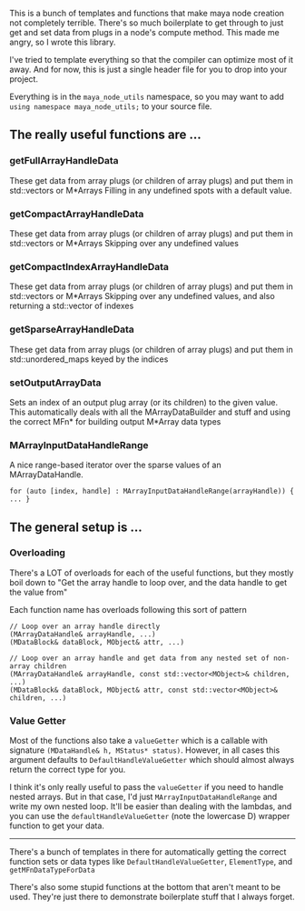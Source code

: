 This is a bunch of templates and functions that make maya node creation not completely terrible.
There's so much boilerplate to get through to just get and set data from plugs in a node's compute method.
This made me angry, so I wrote this library.

I've tried to template everything so that the compiler can optimize most of it away.
And for now, this is just a single header file for you to drop into your project.

Everything is in the `maya_node_utils` namespace, so you may want to add `using namespace maya_node_utils;` to your source file.


## The really useful functions are ...

### getFullArrayHandleData

These get data from array plugs (or children of array plugs) and put them in std::vectors or M*Arrays
Filling in any undefined spots with a default value.

### getCompactArrayHandleData

These get data from array plugs (or children of array plugs) and put them in std::vectors or M*Arrays
Skipping over any undefined values

### getCompactIndexArrayHandleData

These get data from array plugs (or children of array plugs) and put them in std::vectors or M*Arrays
Skipping over any undefined values, and also returning a std::vector<UINT> of indexes

### getSparseArrayHandleData

These get data from array plugs (or children of array plugs) and put them in std::unordered_maps keyed by the indices

### setOutputArrayData

Sets an index of an output plug array (or its children) to the given value.
This automatically deals with all the MArrayDataBuilder and stuff and using the correct MFn* for building output M*Array data types

### MArrayInputDataHandleRange

A nice range-based iterator over the sparse values of an MArrayDataHandle.

`for (auto [index, handle] : MArrayInputDataHandleRange(arrayHandle)) { ... }`


## The general setup is ...

### Overloading
There's a LOT of overloads for each of the useful functions, but they mostly boil down to "Get the array handle to loop over, and the data handle to get the value from"

Each function name has overloads following this sort of pattern

    // Loop over an array handle directly
    (MArrayDataHandle& arrayHandle, ...)
    (MDataBlock& dataBlock, MObject& attr, ...)

    // Loop over an array handle and get data from any nested set of non-array children
    (MArrayDataHandle& arrayHandle, const std::vector<MObject>& children, ...)
    (MDataBlock& dataBlock, MObject& attr, const std::vector<MObject>& children, ...)


### Value Getter

Most of the functions also take a `valueGetter` which is a callable with signature `(MDataHandle& h, MStatus* status)`.
However, in all cases this argument defaults to `DefaultHandleValueGetter` which should almost always return the correct type for you.

I think it's only really useful to pass the `valueGetter` if you need to handle nested arrays.
But in that case, I'd just `MArrayInputDataHandleRange` and write my own nested loop. It'll be easier than dealing with the lambdas,
and you can use the `defaultHandleValueGetter` (note the lowercase D) wrapper function to get your data.

---
There's a bunch of templates in there for automatically getting the correct function sets or data types like `DefaultHandleValueGetter`, `ElementType`, and `getMFnDataTypeForData`

There's also some stupid functions at the bottom that aren't meant to be used. They're just there to demonstrate boilerplate stuff that I always forget.
